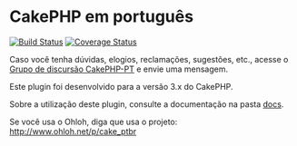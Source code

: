 # CakePHP em português

[![Build Status](https://travis-ci.org/jrbasso/cake_ptbr.svg?branch=master)](https://travis-ci.org/jrbasso/cake_ptbr)
[![Coverage Status](https://coveralls.io/repos/jrbasso/cake_ptbr/badge.svg?branch=master)](https://coveralls.io/r/jrbasso/cake_ptbr?branch=master)

Caso você tenha dúvidas, elogios, reclamações, sugestões, etc., acesse o
[Grupo de discursão CakePHP-PT](http://groups.google.com/group/cakephp-pt) e envie uma mensagem.

Este plugin foi desenvolvido para a versão 3.x do CakePHP.

Sobre a utilização deste plugin, consulte a documentação na pasta [docs](docs/).

Se você usa o Ohloh, diga que usa o projeto: http://www.ohloh.net/p/cake_ptbr
